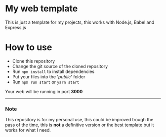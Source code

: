 # My web template
This is just a template for my projects, this works with Node.js, Babel and Express.js
# How to use
- Clone this repository
- Change the git source of the cloned repository
- Run `npm install` to install dependencies
- Put your files into the '_public_' folder
- Run `npm run start` or `yarn start`

Your web will be running in port __3000__
___
### Note
This repository is for my personal use, this could be improved trough the pass of the time, this is __not__ a definitive version or the best template but it works for what I need.